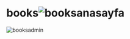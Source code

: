 # books![booksanasayfa](https://github.com/Weatexx/books/assets/110902933/bc0eabf7-515a-4e9b-bee1-e58272b45cbf)
![booksadmin](https://github.com/Weatexx/books/assets/110902933/b44cad80-2ab9-4146-bdc4-424f02919690)
